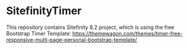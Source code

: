 # SitefinityTimer
This repository contains Sitefinity 8.2 project, which is using the free Bootstrap Timer Template: https://themewagon.com/themes/timer-free-responsive-multi-page-personal-bootstrap-template/
